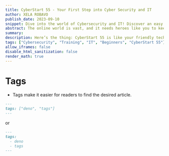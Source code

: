 ```yaml
---
title: CyberStart 55 - Your First Step into Cyber Security and IT 
author: XELA ROBAVO
publish_date: 2023-09-10
snippet: Dive into the world of Cybersecurity and IT! Discover an easy and fun way to start with CyberStart 55.
abstract: The online world is vast, and it needs heroes like you to keep it safe. Are you new to tech? Curious about cybersecurity? I got you! Welcome to CyberStart 55, a training made especially for beginners to kickstart their journey.
summary:
description: Here’s the thing: CyberStart 55 is like your friendly tech guide. If terms like "networking" or "data privacy" sound confusing, don’t worry! We’ll break it all down for you, step by step. And here’s the cherry on top: finish the course and you get to try out what you’ve learned with a real-world internship!
tags: ["Cybersecurity", "Training", "IT", "Beginners", "CyberStart 55"]
allow_iframes: false
disable_html_sanitization: false
render_math: true
---
```


# Tags

- Tags make it easier for readers to find the desired article.

```markdown
---
tags: ["deno", "tags"]
---
```

or

```markdown
---
tags:
  - deno
  - tags
---
```
